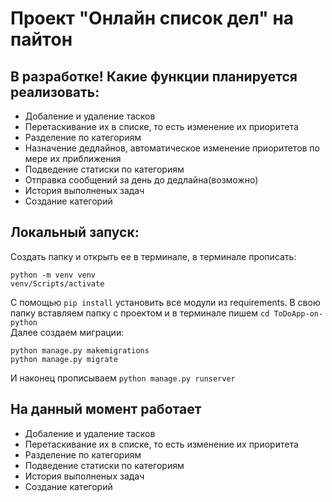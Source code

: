 # Проект "Онлайн список дел" на пайтон

## В разработке! Какие функции планируется реализовать:
* Добаление и удаление тасков
* Перетаскивание их в списке, то есть изменение их приоритета 
* Разделение по категориям
* Назначение дедлайнов, автоматическое изменение приоритетов по мере их приближения
* Подведение статиски по категориям
* Отправка сообщений за день до дедлайна(возможно)
* История выполненых задач
* Создание категорий
 
## Локальный запуск:
Создать папку и открыть ее в терминале, в терминале прописать:
```
python -m venv venv
venv/Scripts/activate
```
С помощью `pip install` установить все модули из requirements.
В свою папку вставляем папку с проектом и в терминале пишем `cd ToDoApp-on-python`  
Далее создаем миграции:
```
python manage.py makemigrations
python manage.py migrate
```
И наконец прописываем `python manage.py runserver`

## На данный момент работает
* Добаление и удаление тасков
* Перетаскивание их в списке, то есть изменение их приоритета 
* Разделение по категориям
* Подведение статиски по категориям
* История выполненых задач
* Создание категорий